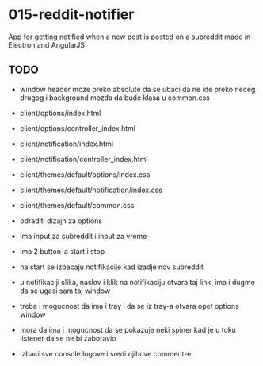# 015-reddit-notifier
App for getting notified when a new post is posted on a subreddit made in Electron and AngularJS

## TODO

- window header moze preko absolute da se ubaci da ne ide preko neceg drugog i background mozda da bude klasa u common.css

- client/options/index.html
- client/options/controller_index.html

- client/notification/index.html
- client/notification/controller_index.html

- client/themes/default/options/index.css
- client/themes/default/notification/index.css

- client/themes/default/common.css

- odraditi dizajn za options
- ima input za subreddit i input za vreme

- ima 2 button-a start i stop

- na start se izbacaju notifikacije kad izadje nov subreddit
- u notifikaciji slika, naslov i klik na notifikaciju otvara taj link, ima i dugme da se ugasi sam taj window

- treba i mogucnost da ima i tray i da se iz tray-a otvara opet options window

- mora da ima i mogucnost da se pokazuje neki spiner kad je u toku listener da se ne bi zaboravio

- izbaci sve console.logove i sredi njihove comment-e